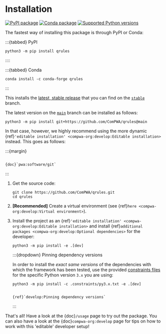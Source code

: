 # Installation

[![PyPI package](https://badge.fury.io/py/qrules.svg)](https://pypi.org/project/qrules)
[![Conda package](https://anaconda.org/conda-forge/qrules/badges/version.svg)](https://anaconda.org/conda-forge/qrules)
[![Supported Python versions](https://img.shields.io/pypi/pyversions/qrules)](https://pypi.org/project/qrules)

The fastest way of installing this package is through PyPI or Conda:

:::{tabbed} PyPI

```shell
python3 -m pip install qrules
```

::::

:::{tabbed} Conda

```shell
conda install -c conda-forge qrules
```

:::

This installs the
[latest, stable release](https://github.com/ComPWA/qrules/releases) that you
can find on the [`stable`](https://github.com/ComPWA/qrules/tree/stable)
branch.

The latest version on the [`main`](https://github.com/ComPWA/qrules/tree/main)
branch can be installed as follows:

```shell
python3 -m pip install git+https://github.com/ComPWA/qrules@main
```

In that case, however, we highly recommend using the more dynamic
{ref}`'editable installation' <compwa-org:develop:Editable installation>`
instead. This goes as follows:

:::{margin}

```{seealso}

{doc}`pwa:software/git`

```

:::

1. Get the source code:

   ```shell
   git clone https://github.com/ComPWA/qrules.git
   cd qrules
   ```

2. **[Recommended]** Create a virtual environment (see
   {ref}`here <compwa-org:develop:Virtual environment>`).

3. Install the project as an
   {ref}`'editable installation' <compwa-org:develop:Editable installation>`
   and install
   {ref}`additional packages <compwa-org:develop:Optional dependencies>` for
   the developer:

   ```shell
   python3 -m pip install -e .[dev]
   ```

   :::{dropdown} Pinning dependency versions

   In order to install the _exact same versions_ of the dependencies with which
   the framework has been tested, use the provided
   [constraints files](https://pip.pypa.io/en/stable/user_guide/#constraints-files)
   for the specific Python version `3.x` you are using:

   ```shell
   python3 -m pip install -c .constraints/py3.x.txt -e .[dev]
   ```

   ```{seealso}

   {ref}`develop:Pinning dependency versions`

   ```

   :::

That's all! Have a look at the {doc}`/usage` page to try out the package. You
can also have a look at the {doc}`compwa-org:develop` page for tips on how to
work with this 'editable' developer setup!
